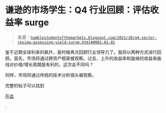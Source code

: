 <!--yml

分类：未分类

日期：2024-05-18 01:54:25

-->

# 谦逊的市场学生：Q4 行业回顾：评估收益率 surge

> 来源：[`humblestudentofthemarkets.blogspot.com/2021/10/q4-sector-review-assessing-yield-surge.html#0001-01-01`](https://humblestudentofthemarkets.blogspot.com/2021/10/q4-sector-review-assessing-yield-surge.html#0001-01-01)

鉴于近期全球利率的飙升，是时候再次回顾行业领导力了。我将以两种方式进行回顾。首先，市场将通过跨资产框架被观察。过去，上升的收益率和陡峭的收益率曲线对价值/增长周期是有利的，这次会不同吗？

同样，市场将通过传统的技术分析镜头被观察。

完整的帖子可以找到

[在此](https://humblestudentofthemarkets.com/2021/10/02/q4-sector-review-assessing-the-yield-surge/)

.
